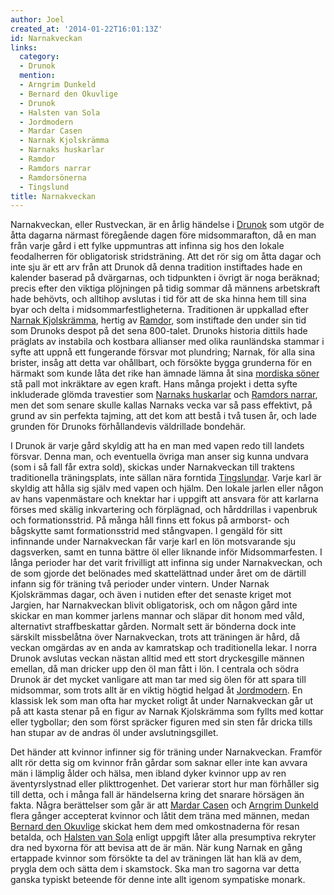```yaml
---
author: Joel
created_at: '2014-01-22T16:01:13Z'
id: Narnakveckan
links:
  category:
  - Drunok
  mention:
  - Arngrim Dunkeld
  - Bernard den Okuvlige
  - Drunok
  - Halsten van Sola
  - Jordmodern
  - Mardar Casen
  - Narnak Kjolskrämma
  - Narnaks huskarlar
  - Ramdor
  - Ramdors narrar
  - Ramdorsönerna
  - Tingslund
title: Narnakveckan
---
```


Narnakveckan, eller Rustveckan, är en årlig händelse i [Drunok] som utgör de åtta dagarna närmast
föregående dagen före midsommarafton, då en man från varje gård i ett fylke uppmuntras att infinna
sig hos den lokale feodalherren för obligatorisk stridsträning. Att det rör sig om åtta dagar och
inte sju är ett arv från att Drunok då denna tradition instiftades hade en kalender baserad på
dvärgarnas, och tidpunkten i övrigt är noga beräknad; precis efter den viktiga plöjningen på tidig
sommar då männens arbetskraft hade behövts, och alltihop avslutas i tid för att de ska hinna hem
till sina byar och delta i midsommarfestligheterna. Traditionen är uppkallad efter [Narnak
Kjolskrämma], hertig av [Ramdor], som instiftade den under sin tid som Drunoks despot på det sena
800-talet. Drunoks historia dittils hade präglats av instabila och kostbara allianser med olika
raunländska stammar i syfte att uppnå ett fungerande försvar mot plundring; Narnak, för alla sina
brister, insåg att detta var ohållbart, och försökte bygga grunderna för en härmakt som kunde låta
det rike han ämnade lämna åt sina [mordiska söner] stå pall mot inkräktare av egen kraft. Hans många
projekt i detta syfte inkluderade glömda travestier som [Narnaks huskarlar] och [Ramdors narrar],
men det som senare skulle kallas Narnaks vecka var så pass effektivt, på grund av sin perfekta
tajming, att det kom att bestå i två tusen år, och lade grunden för Drunoks förhållandevis
väldrillade bondehär.

I Drunok är varje gård skyldig att ha en man med vapen redo till landets försvar. Denna man, och
eventuella övriga man anser sig kunna undvara (som i så fall får extra sold), skickas under
Narnakveckan till traktens traditionella träningsplats, inte sällan nära forntida [Tingslundar].
Varje karl är skyldig att hålla sig själv med vapen och hjälm. Den lokale jarlen eller någon av hans
vapenmästare och knektar har i uppgift att ansvara för att karlarna förses med skälig inkvartering
och förplägnad, och hårddrillas i vapenbruk och formationsstrid. På många håll finns ett fokus på
armborst- och bågskytte samt formationsstrid med stångvapen. I gengäld för sitt infinnande under
Narnakveckan får varje karl en lön motsvarande sju dagsverken, samt en tunna bättre öl eller
liknande inför Midsommarfesten. I långa perioder har det varit frivilligt att infinna sig under
Narnakveckan, och de som gjorde det belönades med skattelättnad under året om de därtill infann sig
för träning två perioder under vintern. Under Narnak Kjolskrämmas dagar, och även i nutiden efter
det senaste kriget mot Jargien, har Narnakveckan blivit obligatorisk, och om någon gård inte skickar
en man kommer jarlens mannar och släpar dit honom med våld, alternativt straffbeskattar gården.
Normalt sett är bönderna dock inte särskilt missbelåtna över Narnakveckan, trots att träningen är
hård, då veckan omgärdas av en anda av kamratskap och traditionella lekar. I norra Drunok avslutas
veckan nästan alltid med ett stort dryckesgille männen emellan, då man dricker upp den öl man fått i
lön. I centrala och södra Drunok är det mycket vanligare att man tar med sig ölen för att spara till
midsommar, som trots allt är en viktig högtid helgad åt [Jordmodern]. En klassisk lek som man ofta
har mycket roligt åt under Narnakveckan går ut på att kasta stenar på en figur av Narnak Kjolskrämma
som fyllts med kottar eller tygbollar; den som först spräcker figuren med sin sten får dricka tills
han stupar av de andras öl under avslutningsgillet.

Det händer att kvinnor infinner sig för träning under Narnakveckan. Framför allt rör detta sig om
kvinnor från gårdar som saknar eller inte kan avvara män i lämplig ålder och hälsa, men ibland dyker
kvinnor upp av ren äventyrslystnad eller plikttrogenhet. Det varierar stort hur man förhåller sig
till detta, och i många fall är händelserna kring det snarare hörsägen än fakta. Några berättelser
som går är att [Mardar Casen] och [Arngrim Dunkeld] flera gånger accepterat kvinnor och låtit dem
träna med männen, medan [Bernard den Okuvlige] skickat hem dem med omkostnaderna för resan betalda,
och [Halsten van Sola] enligt uppgift låter alla presumptiva rekryter dra ned byxorna för att bevisa
att de är män. När kung Narnak en gång ertappade kvinnor som försökte ta del av träningen lät han
klä av dem, prygla dem och sätta dem i skamstock. Ska man tro sagorna var detta ganska typiskt
beteende för denne inte allt igenom sympatiske monark.

  [Drunok]: Drunok
  [Narnak Kjolskrämma]: Narnak_Kjolskrämma
  [Ramdor]: Ramdor
  [mordiska söner]: Ramdorsönerna
  [Narnaks huskarlar]: Narnaks_huskarlar
  [Ramdors narrar]: Ramdors_narrar
  [Tingslundar]: Tingslund
  [Jordmodern]: Jordmodern
  [Mardar Casen]: Mardar_Casen
  [Arngrim Dunkeld]: Arngrim_Dunkeld
  [Bernard den Okuvlige]: Bernard_den_Okuvlige
  [Halsten van Sola]: Halsten_van_Sola